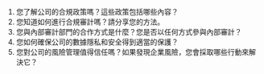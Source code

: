 1. 您了解公司的合規政策嗎？這些政策包括哪些內容？
2. 您知道如何進行合規審計嗎？請分享您的方法。
3. 您與內部審計部門的合作方式是什麼？您是否以任何方式參與內部審計？
4. 您如何確保公司的數據隱私和安全得到適當的保護？
5. 您對公司的風險管理值得信任嗎？如果發現企業風險，您會採取哪些行動來解決它？